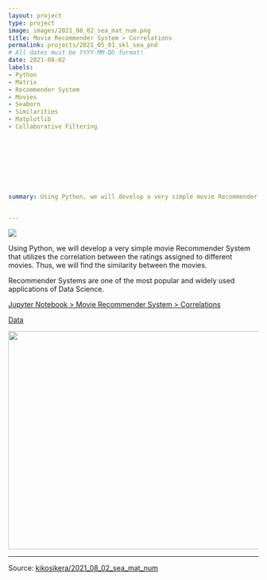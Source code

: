 ```yaml
---
layout: project
type: project
image: images/2021_08_02_sea_mat_num.png
title: Movie Recommender System > Correlations
permalink: projects/2021_05_01_skl_sea_pnd
# All dates must be YYYY-MM-DD format!
date: 2021-08-02
labels:
- Python
- Matrix
- Recommender System
- Movies
- Seaborn
- Similarities
- Matplotlib
- Collaborative Filtering









summary: Using Python, we will develop a very simple movie Recommender System that utilizes the correlation between the ratings assigned to different movies. Thus, we will find the similarity between the movies.


---
```


<img class="ui image" src="{{ site.baseurl }}/images/2021_05_01_skl_sea_pnd_pannel.png">

Using Python, we will develop a very simple movie Recommender System that utilizes the correlation between the ratings assigned to different movies. Thus, we will find the similarity between the movies.

Recommender Systems are one of the most popular and widely used applications of Data Science.


[Jupyter Notebook > Movie Recommender System > Correlations](https://colab.research.google.com/gist/kikosikera/7eac1aa4e203383093ba1f969a740b0e/2021_08_02_sea_mat_num.ipynb?authuser=5)

[Data](https://github.com/kikosikera/2021_08_02_sea_mat_num/tree/master/data)


<img class="ui image" src="{{ site.baseurl }}/images/2021_05_01_skl_sea_pnd_pannel.png" style="width:720px;height:439px;"/>



<hr>

Source: <a href="https://github.com/kikosikera/2021_08_02_sea_mat_num/tree/main/"><i class="large github icon"></i>kikosikera/2021_08_02_sea_mat_num</a>
